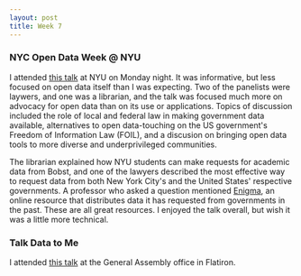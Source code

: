 ```yaml
---
layout: post
title: Week 7
---
```


### NYC Open Data Week @ NYU
I attended [this talk](https://bugs-nyu.github.io/open-data/open_data_week.html) at NYU on Monday night. It was informative, but less focused on open data itself than I was expecting. Two of the panelists were laywers, and one was a librarian, and the talk was focused much more on advocacy for open data than on its use or applications. Topics of discussion included the role of local and federal law in making government data available, alternatives to open data-touching on the US government's Freedom of Information Law (FOIL), and a discusion on bringing open data tools to more diverse and underprivileged communities. 

The librarian explained how NYU students can make requests for academic data from Bobst, and one of the lawyers described the most effective way to request data from both New York City's and the United States' respective governments. A professor who asked a question mentioned [Enigma](https://www.enigma.com/), an online resource that distributes data it has requested from governments in the past. These are all great resources. I enjoyed the talk overall, but wish it was a little more technical.  


### Talk Data to Me
I attended [this talk](https://generalassemb.ly/education/talk-data-to-me-featuring-directade/new-york-city/45894) at the General Assembly office in Flatiron. 
